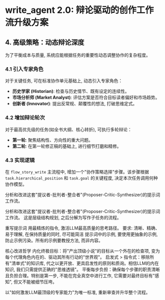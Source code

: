 # write_agent 2.0: 辩论驱动的创作工作流升级方案

## 4. 高级策略：动态辩论深度

为了平衡成本与质量, 系统应能根据任务的重要性动态调整协作的复杂程度。

### 4.1 引入专家角色

对于关键任务, 可在标准协作单元基础上, 动态引入专家角色：

- **历史学家 (Historian)**: 检查与历史情节、既有设定的连续性。
- **市场分析师 (Market Analyst)**: 评估方案是否符合目标读者偏好和市场趋势。
- **创新者 (Innovator)**: 提出反常规、颠覆性的想法, 打破思维定式。

### 4.2 增加辩论轮次

对于最高优先级的任务(如全书大纲、核心转折), 可执行多轮辩论：

- **第一轮**: 聚焦结构性、方向性的重大问题。
- **第二轮**: 在第一轮修正稿的基础上, 进行细节打磨和精修。

### 4.3 实现逻辑

在 `flow_story_write` 主流程中, 增加一个"协作策略选择"步骤。该步骤根据 `task.hierarchical_position` 和 `task.goal` 的关键程度, 决定本次任务调用何种协作模型。







分析和改进这套"提议者-批判者-整合者"(Proposer-Critic-Synthesizer)的提示词工作流。


分析和改进这套"提议者-批判者-整合者"(Proposer-Critic-Synthesizer)的提示词工作流。 这是层级结构规划, 之后分解为写作子任务的流程。


重写提示词
用最精炼的指令, 激活LLM最高质量的思考路径。
要求: 清晰、精确、易于理解, 在保持质量的同时, 尽可能简洁
提示词中的示例, 要使用更抽象的示例, 防止示例污染。所有的示例要教授方法, 而非内容。



核心改进哲学
内化终极目标：将"产出顶级小说"的目标从一个外在的检查项, 变为每个代理角色内在的、驱动其所有行动的"世界观"。
启发式 > 指令式：移除所有"清单式"的知识库, 代之以更开放、更具启发性的原则和质询。相信LLM的内在知识, 我们只需提供正确的"思维透镜"。
平衡每步负担：确保每个步骤的职责清晰且负担合理。特别是第一步, 不能在完全真空中进行工作, 它需要对最终目标有"感知", 但又不能被细节压垮。

以"如何激发LLM最顶级的专家能力"为唯一标准, 重新审查并升华整个流程。



